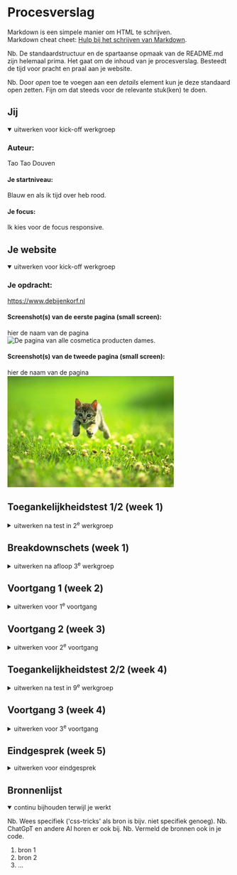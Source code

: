 # Procesverslag
Markdown is een simpele manier om HTML te schrijven.  
Markdown cheat cheet: [Hulp bij het schrijven van Markdown](https://github.com/adam-p/markdown-here/wiki/Markdown-Cheatsheet).

Nb. De standaardstructuur en de spartaanse opmaak van de README.md zijn helemaal prima. Het gaat om de inhoud van je procesverslag. Besteedt de tijd voor pracht en praal aan je website.

Nb. Door *open* toe te voegen aan een *details* element kun je deze standaard open zetten. Fijn om dat steeds voor de relevante stuk(ken) te doen.





## Jij

<details open>
  <summary>uitwerken voor kick-off werkgroep</summary>

  ### Auteur:
  Tao Tao Douven

  #### Je startniveau:
  Blauw en als ik tijd over heb rood.

  #### Je focus:
  Ik kies voor de focus responsive.
 
</details>





## Je website

<details open>
  <summary>uitwerken voor kick-off werkgroep</summary>

  ### Je opdracht:
  https://www.debijenkorf.nl 

  #### Screenshot(s) van de eerste pagina (small screen): 
  hier de naam van de pagina  
  <img src="images/cosmetica.jpg" width="375px" alt="De pagina van alle cosmetica producten dames.">

  #### Screenshot(s) van de tweede pagina (small screen):
  hier de naam van de pagina  
  <img src="readme-images/dummy-plaatje.jpg" width="375px" alt="omschrijving van de pagina">
 
</details>



## Toegankelijkheidstest 1/2 (week 1)

<details>
  <summary>uitwerken na test in 2<sup>e</sup> werkgroep</summary>

  ### Bevindingen
  Lijst met je bevindingen die in de test naar voren kwamen:

  Content:
  - Bij het valideren van de html code zaten er veel fouten in de code.

  Keyboard:
  - bij het kopje keyboard had ik alles no, omdat ik nog niet met keyboard accesability bezig ben geweest.

  Mobile touch:
  - Nog niet rekening gehouden met horizontal scrolling.
  - Buttons zijn nog niet goed gesized.
  - Plaatsing van links is nog niet goed.

  Heading:
  - Was alles goed.

  List:
  - Was alles goed.

  Images:
  - Geen rekening gehouden met attribute values.

  Media:
  - Bij mij niet van toepassing, omdat mijn website geen media bevat.

  Controlls:
  - Links zijn nog niet reconisable als links.
  - Controls hebben geen :focused state.
  - Ik heb nog geen skip links.

  Appearance:
  - Ik heb geen light/dark mode.
  - High contrast mode is niet gesuport.
  - Text kan je niet tot 200% doen.

  Animation:
  - Nog niet van toepassing.

  Color contrast:
  - Bij sommige foto's is er sprake van text overlapping. 

</details>



## Breakdownschets (week 1)

<details>
  <summary>uitwerken na afloop 3<sup>e</sup> werkgroep</summary>

  ### de hele pagina: 
  <img src="readme-images/dummy-plaatje.jpg" width="375px" alt="breakdown van de hele pagina">

  ### dynamisch deel (bijv menu): 
  <img src="readme-images/dummy-plaatje.jpg" width="375px" alt="breakdown van een dynamisch deel">

  ### wellicht nog een dynamisch deel (bijv filter): 
  <img src="readme-images/dummy-plaatje.jpg" width="375px" alt="breakdown van nog een dynamisch deel">

</details>





## Voortgang 1 (week 2)

<details>
  <summary>uitwerken voor 1<sup>e</sup> voortgang</summary>

  ### Stand van zaken
  hier dit ging goed & dit was lastig (neem ook screenshots op van delen van je website en code)

   Ik ben in week 1 begonnen met eerst de navigatie balk te maken. Toen heb ik flexbox gebruikt om de list itemns naast elkaar en ruimte 
   tussen elkaar te plaatsen. Dat lukte eerst niet omdat ik niet de juiste parents en childrens heb aangesproken. Nadat ik dat wel 
   had gedaan is het gelukt. Het lukt mij niet om het midden stuk met alle cosmetica itemns naast elkaar in rijen te plaatsen. Ik probeerde 
   met flex de itemns goed naast en onder elkaar te krijgen, maar het lukte alleen om de binnen de itemns zelf de foto en de tekst goed onder 
   elkaar te plaatsen. 

   Ik ga nu aan de slag met grid. Ik doe display grid op de body en maak 2 columns (voor in de main bij de filter optie en de cosmetica itmens) en maak 3 rows (voor de header, 
   de filter + cosmetica itemns en de navigatie).  

  Soms werkte sommige styles die ik in de css heb aangegeven niet, maar dat kwam omdat ik de verkeerde css selector had gebruikt of 
  het verkeerde element had geselecteerd. Door itemns achtergrond kleur te geven kon ik zien hoeveel ruimte het in beslag nam en waar hij stond. 

  Door een schema te tekenen met hoe ik de grid binnen elk onderdeel wil hebben, kon ik heel makkelijk en georganiseerd itemns op de 
  juiste manier plaatsen binnen grids. 

  Ook heb ik boven elk stukje css commands gezet met waarvoor de code bedoeld is om overzicht te geven. En heb ik met commands 
  aangegeven binnen de css welke styling voor de body, header, main en footer bedoeld zijn. Dit hielp mij om code sneller terug te vinden. 

  De rows in de grid namen waaren allemaal te hoog. ik had margin: 0; en padding:0; gebruikt maar dat werkte niet. Na het opzoeken op het internet kwam ik erachter dat je hight: fit-   content; kunt gebruiken om ervoor te zorgen dat de hoogte de ruimte van de content inneemt. Nu was de header goed, maar body neemt teveel ruimte in. Door de parents een specifieke    height te geven is het gelukt. 

  De eerste pagina heeft een goed structuur en ga nu door naar begin maken van tweede pagina.

  De pagina van de index.html werkte niet meer. Ik denk dat ik komt omdat ik de footer en header allebei de klassen heb gegeven en een van de twee pagina's de verkeerde class naam      heb gebruikt. En uiteindelijk in de inspector kwamen de stijlen van de footer en header niet bij de inspector. die twee klasses bij het stijlen weg gehaalt en alles werkt. 
  Nu staat de footer bij index.html staat niet goed, maar footer diorlipoil.html wel.

  height op footer main header weg halen, kijken wat het probleem is. 

  ### Agenda voor meeting
  samen met je groepje opstellen

  | student 1      | student 2          | student 3    | student 4        |
  | ---            | ---                | ---          | ---              |
  | dit bespreken  | en dit             | en ik dit    | en dan ik dat    |
  | en dat ook nog | dit als er tijd is | nog een punt | dit wil ik zeker |
  | ...            | ...                | ...          | ...              |


  ### Verslag van meeting
  hier na afloop snel de uitkomsten van de meeting vastleggen

  - Geef foto's/elementen een achtergrond kleur want dan kan je goed zien hoe dingen staan geplaatst. 
  - punt 2
  - nog een punt
  - ...

</details>





## Voortgang 2 (week 3)

<details>
  <summary>uitwerken voor 2<sup>e</sup> voortgang</summary>

  ### Stand van zaken
  hier dit ging goed & dit was lastig (neem ook screenshots op van delen van je website en code)

  Ik ga in week 3 begin nu bezig met media queries om elk verschillend grote scherm anders te stijlen. Daarna ga ik nog een nav, karosel, maken die je navigeert door de pagina heen waar je je op het moment plaats vind, met behulp van een form en input checkbox. 

In de footer staat van de tekst rijen de tweede rij niet netjes onder elkaar. Waarschijnlijk wordt hij gestyled door andere code en hierdoor heb ik hem een display:block; gegeven zodat hij wel goed staat.  

Voor het karosel, navigatie, bij de main in cosmeticapagina zijn bij de "buttons" de pijltjes als je hem in en uit klikt hetzelfde. Ik ga dat veranderen door dat als je de lijst uit klikt het pijltje naar boven wijst zodat het duidelijk word dat je hem weer terug kan klappen. Met deze video heb ik de button met een image gestijlt: https://dlo.mijnhva.nl/d2l/le/content/437009/viewContent/1483500/View 




  ### Agenda voor meeting
  samen met je groepje opstellen

  | student 1      | student 2          | student 3    | student 4        |
  | ---            | ---                | ---          | ---              |
  | dit bespreken  | en dit             | en ik dit    | en dan ik dat    |
  | en dat ook nog | dit als er tijd is | nog een punt | dit wil ik zeker |
  | ...            | ...                | ...          | ...              |


  ### Verslag van meeting
  hier na afloop snel de uitkomsten van de meeting vastleggen

  - punt 1
  - punt 2
  - nog een punt
- ...

</details>





## Toegankelijkheidstest 2/2 (week 4)

<details>
  <summary>uitwerken na test in 9<sup>e</sup> werkgroep</summary>

  ### Bevindingen
  Lijst met je bevindingen die in de test naar voren kwamen (geef ook aan wat er verbeterd is):

</details>





## Voortgang 3 (week 4)

<details>
  <summary>uitwerken voor 3<sup>e</sup> voortgang</summary>

  ### Stand van zaken
  hier dit ging goed & dit was lastig (neem ook screenshots op van delen van je website en code)


  ### Agenda voor meeting
  samen met je groepje opstellen

  | student 1      | student 2          | student 3    | student 4        |
  | ---            | ---                | ---          | ---              |
  | dit bespreken  | en dit             | en ik dit    | en dan ik dat    |
  | en dat ook nog | dit als er tijd is | nog een punt | dit wil ik zeker |
  | ...            | ...                | ...          | ...              |


  ### Verslag van meeting
  hier na afloop snel de uitkomsten van de meeting vastleggen

  - punt 1
  - punt 2
  - nog een punt
  - ...

</details>





## Eindgesprek (week 5)

<details>
  <summary>uitwerken voor eindgesprek</summary>

  ### Je uitkomst - karakteristiek screenshots:
  <img src="readme-images/dummy-plaatje.jpg" width="375px" alt="uitomst opdracht 1">


  ### Dit ging goed/Heb ik geleerd: 
  Korte omschrijving met plaatjes

  <img src="readme-images/dummy-plaatje.jpg" width="375px" alt="top">


  ### Dit was lastig/Is niet gelukt:
  Korte omschrijving met plaatjes

  <img src="readme-images/dummy-plaatje.jpg" width="375px" alt="bummer">
</details>





## Bronnenlijst

<details open>
  <summary>continu bijhouden terwijl je werkt</summary>

  Nb. Wees specifiek ('css-tricks' als bron is bijv. niet specifiek genoeg). 
  Nb. ChatGpT en andere AI horen er ook bij.
  Nb. Vermeld de bronnen ook in je code.

  1. bron 1
  2. bron 2
  3. ...

</details>
